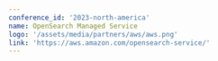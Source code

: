 ```yaml
---
conference_id: '2023-north-america'
name: OpenSearch Managed Service
logo: '/assets/media/partners/aws/aws.png'
link: 'https://aws.amazon.com/opensearch-service/'
---
```

